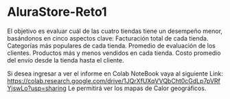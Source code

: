 # AluraStore-Reto1
El objetivo es evaluar cuál de las cuatro tiendas tiene un desempeño menor, basándonos en cinco aspectos clave:  Facturación total de cada tienda. Categorías más populares de cada tienda. Promedio de evaluación de los clientes. Productos más y menos vendidos en cada tienda. Costo promedio del envío desde la tienda hasta el cliente.

Si desea ingresar a ver el informe en Colab NoteBook vaya al siguiente Link: https://colab.research.google.com/drive/1JQrXfUXqVVQbCht0cGdLp7pVRfYjswLo?usp=sharing 
Le permitirá ver los mapas de Calor geográficos. 
